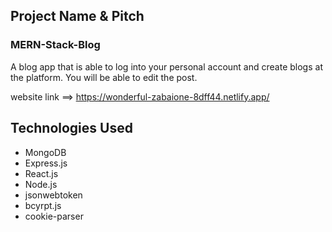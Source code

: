 ## Project Name & Pitch

### MERN-Stack-Blog

A blog app that is able to log into your personal account and create blogs at the platform. You will be able to edit the post. 

website link ==> https://wonderful-zabaione-8dff44.netlify.app/

## Technologies Used

- MongoDB
- Express.js
- React.js
- Node.js
- jsonwebtoken
- bcyrpt.js
- cookie-parser
